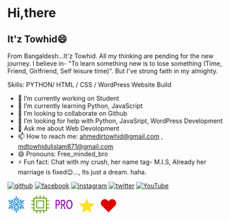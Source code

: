 # Hi,there
## It'z Towhid😄


From Bangaldesh...It'z Towhid. All my thinking are pending for the new journey. I believe in- "To learn something new is to lose something (Time, Friend, Girlfriend, Self leisure time)". But I've strong faith in my almighty. 

Skills: PYTHON/ HTML / CSS / WordPress Website Build

- 🔭 I’m currently working on Student 
- 🌱 I’m currently learning Python, JavaScript 
- 👯 I’m looking to collaborate on Github 
- 🤔 I’m looking for help with Python, JavaSript, WordPress Development 
- 💬 Ask me about Web Devolopment 
- 📫 How to reach me: ahmedjrtowhid@gmail.com , mdtowhidulislam871@gmail.com
- 😄 Pronouns: Free_minded_bro 
- ⚡ Fun fact: Chat with my crush, her name tag- M.I.S, Already her marriage is fixed😌..., Its just a dream. haha.  


[<img src='https://cdn.jsdelivr.net/npm/simple-icons@3.0.1/icons/github.svg' alt='github' height='40'>](https://github.com/https://github.com/Md-towhidul-Islam-871)  [<img src='https://cdn.jsdelivr.net/npm/simple-icons@3.0.1/icons/facebook.svg' alt='facebook' height='40'>]([https://www.facebook.com/https://www.facebook.com/towhidulislamjonior.towhid/](https://www.facebook.com/mdtowhidulislam871))  [<img src='https://cdn.jsdelivr.net/npm/simple-icons@3.0.1/icons/instagram.svg' alt='instagram' height='40'>]([https://www.instagram.com/https://instagram.com/jr_towhid?igshid=ZDdkNTZiNTM=/](https://www.instagram.com/jr_towhid/))  [<img src='https://cdn.jsdelivr.net/npm/simple-icons@3.0.1/icons/twitter.svg' alt='twitter' height='40'>](https://twitter.com/https://mobile.twitter.com/MDTowhi80294921)  [<img src='https://cdn.jsdelivr.net/npm/simple-icons@3.0.1/icons/youtube.svg' alt='YouTube' height='40'>](https://www.youtube.com/channel/https://www.youtube.com/channel/UCVLrnYBiS6GL6JVG5AdC9fA)  

<a href='https://archiveprogram.github.com/'><img src='https://raw.githubusercontent.com/acervenky/animated-github-badges/master/assets/acbadge.gif' width='40' height='40'></a> <a href='https://docs.github.com/en/developers'><img src='https://raw.githubusercontent.com/acervenky/animated-github-badges/master/assets/devbadge.gif' width='40' height='40'></a> <a href='https://github.com/pricing'><img src='https://raw.githubusercontent.com/acervenky/animated-github-badges/master/assets/pro.gif' width='40' height='40'></a> <a href='https://stars.github.com/'><img src='https://raw.githubusercontent.com/acervenky/animated-github-badges/master/assets/starbadge.gif' width='35' height='35'></a> <a href='https://docs.github.com/en/github/supporting-the-open-source-community-with-github-sponsors'><img src='https://raw.githubusercontent.com/acervenky/animated-github-badges/master/assets/sponsorbadge.gif' width='35' height='35'></a> 
